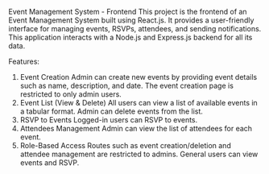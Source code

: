 Event Management System - Frontend
This project is the frontend of an Event Management System built using React.js. It provides a user-friendly interface for managing events, RSVPs, attendees, and sending notifications. This application interacts with a Node.js and Express.js backend for all its data.

Features:
1. Event Creation
Admin can create new events by providing event details such as name, description, and date.
The event creation page is restricted to only admin users.
2. Event List (View & Delete)
All users can view a list of available events in a tabular format.
Admin can delete events from the list.
3. RSVP to Events
Logged-in users can RSVP to events.
4. Attendees Management
Admin can view the list of attendees for each event.
5. Role-Based Access
Routes such as event creation/deletion and attendee management are restricted to admins.
General users can view events and RSVP.